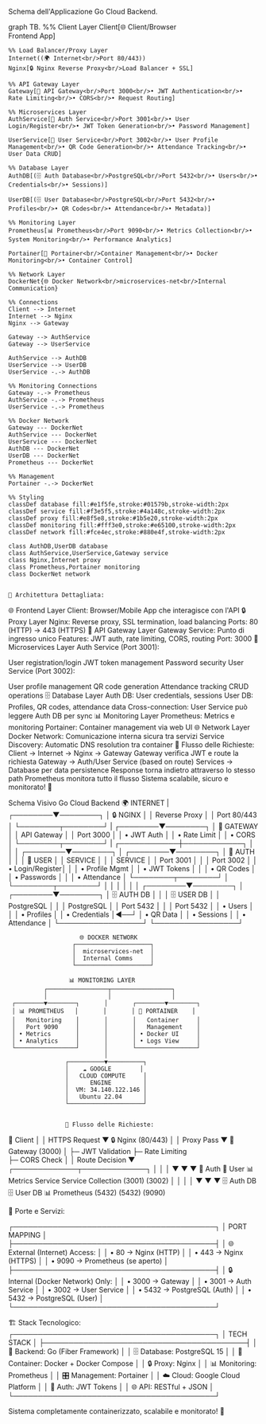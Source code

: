 
Schema dell'Applicazione Go Cloud Backend.

graph TB.
    %% Client Layer
    Client[🌐 Client/Browser<br/>Frontend App]
    
    %% Load Balancer/Proxy Layer
    Internet((🌍 Internet<br/>Port 80/443))
    Nginx[🔒 Nginx Reverse Proxy<br/>Load Balancer + SSL]
    
    %% API Gateway Layer
    Gateway[🚪 API Gateway<br/>Port 3000<br/>• JWT Authentication<br/>• Rate Limiting<br/>• CORS<br/>• Request Routing]
    
    %% Microservices Layer
    AuthService[🔐 Auth Service<br/>Port 3001<br/>• User Login/Register<br/>• JWT Token Generation<br/>• Password Management]
    
    UserService[👥 User Service<br/>Port 3002<br/>• User Profile Management<br/>• QR Code Generation<br/>• Attendance Tracking<br/>• User Data CRUD]
    
    %% Database Layer
    AuthDB[(🗄️ Auth Database<br/>PostgreSQL<br/>Port 5432<br/>• Users<br/>• Credentials<br/>• Sessions)]
    
    UserDB[(🗄️ User Database<br/>PostgreSQL<br/>Port 5432<br/>• Profiles<br/>• QR Codes<br/>• Attendance<br/>• Metadata)]
    
    %% Monitoring Layer
    Prometheus[📊 Prometheus<br/>Port 9090<br/>• Metrics Collection<br/>• System Monitoring<br/>• Performance Analytics]
    
    Portainer[🐳 Portainer<br/>Container Management<br/>• Docker Monitoring<br/>• Container Control]
    
    %% Network Layer
    DockerNet{🌐 Docker Network<br/>microservices-net<br/>Internal Communication}
    
    %% Connections
    Client --> Internet
    Internet --> Nginx
    Nginx --> Gateway
    
    Gateway --> AuthService
    Gateway --> UserService
    
    AuthService --> AuthDB
    UserService --> UserDB
    UserService -.-> AuthDB
    
    %% Monitoring Connections
    Gateway -.-> Prometheus
    AuthService -.-> Prometheus
    UserService -.-> Prometheus
    
    %% Docker Network
    Gateway --- DockerNet
    AuthService --- DockerNet
    UserService --- DockerNet
    AuthDB --- DockerNet
    UserDB --- DockerNet
    Prometheus --- DockerNet
    
    %% Management
    Portainer -.-> DockerNet
    
    %% Styling
    classDef database fill:#e1f5fe,stroke:#01579b,stroke-width:2px
    classDef service fill:#f3e5f5,stroke:#4a148c,stroke-width:2px
    classDef proxy fill:#e8f5e8,stroke:#1b5e20,stroke-width:2px
    classDef monitoring fill:#fff3e0,stroke:#e65100,stroke-width:2px
    classDef network fill:#fce4ec,stroke:#880e4f,stroke-width:2px
    
    class AuthDB,UserDB database
    class AuthService,UserService,Gateway service
    class Nginx,Internet proxy
    class Prometheus,Portainer monitoring
    class DockerNet network


    🔧 Architettura Dettagliata:
🌐 Frontend Layer
Client: Browser/Mobile App che interagisce con l'API
🔒 Proxy Layer
Nginx: Reverse proxy, SSL termination, load balancing
Ports: 80 (HTTP) → 443 (HTTPS)
🚪 API Gateway Layer
Gateway Service: Punto di ingresso unico
Features: JWT auth, rate limiting, CORS, routing
Port: 3000
🎯 Microservices Layer
Auth Service (Port 3001):

User registration/login
JWT token management
Password security
User Service (Port 3002):

User profile management
QR code generation
Attendance tracking
CRUD operations
🗄️ Database Layer
Auth DB: User credentials, sessions
User DB: Profiles, QR codes, attendance data
Cross-connection: User Service può leggere Auth DB per sync
📊 Monitoring Layer
Prometheus: Metrics e monitoring
Portainer: Container management via web UI
🌐 Network Layer
Docker Network: Comunicazione interna sicura tra servizi
Service Discovery: Automatic DNS resolution tra container
🚀 Flusso delle Richieste:
Client → Internet → Nginx → Gateway
Gateway verifica JWT e route la richiesta
Gateway → Auth/User Service (based on route)
Services → Database per data persistence
Response torna indietro attraverso lo stesso path
Prometheus monitora tutto il flusso
Sistema scalabile, sicuro e monitorato! 🎉

 Schema Visivo Go Cloud Backend
                                🌍 INTERNET
                                     |
                            ┌────────▼────────┐
                            │   🔒 NGINX      │
                            │ Reverse Proxy   │
                            │   Port 80/443   │
                            └────────┬────────┘
                                     |
                            ┌────────▼────────┐
                            │   🚪 GATEWAY    │
                            │  API Gateway    │
                            │   Port 3000     │
                            │ • JWT Auth      │
                            │ • Rate Limit    │
                            │ • CORS          │
                            └────────┬────────┘
                                     |
                        ┌────────────┼────────────┐
                        │            │            │
               ┌────────▼────────┐   │   ┌────────▼────────┐
               │  🔐 AUTH        │   │   │  👥 USER        │
               │   SERVICE       │   │   │   SERVICE       │
               │  Port 3001      │   │   │  Port 3002      │
               │ • Login/Register│   │   │ • Profile Mgmt  │
               │ • JWT Tokens    │   │   │ • QR Codes      │
               │ • Passwords     │   │   │ • Attendance    │
               └────────┬────────┘   │   └────────┬────────┘
                        │            │            │
                        │            │            │
               ┌────────▼────────┐   │   ┌────────▼────────┐
               │  🗄️ AUTH DB     │   │   │  🗄️ USER DB     │
               │   PostgreSQL    │   │   │   PostgreSQL    │
               │   Port 5432     │   │   │   Port 5432     │
               │ • Users         │   │   │ • Profiles      │
               │ • Credentials   │◄──┘   │ • QR Data       │
               │ • Sessions      │       │ • Attendance    │
               └─────────────────┘       └─────────────────┘
                        
                        🌐 DOCKER NETWORK
                      ┌─────────────────────┐
                      │  microservices-net  │
                      │  Internal Comms     │
                      └─────────────────────┘

                     📊 MONITORING LAYER
              ┌─────────────────┬─────────────────┐
              │                 │                 │
     ┌────────▼────────┐       │       ┌────────▼────────┐
     │ 📊 PROMETHEUS   │       │       │ 🐳 PORTAINER    │
     │   Monitoring    │       │       │   Container     │
     │   Port 9090     │       │       │   Management    │
     │ • Metrics       │       │       │ • Docker UI     │
     │ • Analytics     │       │       │ • Logs View     │
     └─────────────────┘       │       └─────────────────┘
                               │
                    ┌──────────▼──────────┐
                    │    ☁️ GOOGLE        │
                    │   CLOUD COMPUTE     │
                    │      ENGINE         │
                    │  VM: 34.140.122.146 │
                    │   Ubuntu 22.04      │
                    └─────────────────────┘


                    🔄 Flusso delle Richieste:
👤 Client
   │
   │ HTTPS Request
   ▼
🔒 Nginx (80/443)
   │
   │ Proxy Pass
   ▼
🚪 Gateway (3000)
   │
   ├─ JWT Validation
   ├─ Rate Limiting  
   ├─ CORS Check
   │
   │ Route Decision
   ▼
┌─────────────┬─────────────┐
│             │             │
▼             ▼             ▼
🔐 Auth      👥 User       📊 Metrics
Service      Service      Collection
(3001)       (3002)           │
│             │               │
▼             ▼               ▼
🗄️ Auth DB   🗄️ User DB    📊 Prometheus
(5432)       (5432)        (9090)


🎯 Porte e Servizi:

┌─────────────────────────────────────────┐
│              PORT MAPPING               │
├─────────────────────────────────────────┤
│ 🌐 External (Internet) Access:         │
│   • 80    → Nginx (HTTP)               │
│   • 443   → Nginx (HTTPS)              │
│   • 9090  → Prometheus (se aperto)     │
├─────────────────────────────────────────┤
│ 🔒 Internal (Docker Network) Only:     │
│   • 3000  → Gateway                    │
│   • 3001  → Auth Service               │
│   • 3002  → User Service               │
│   • 5432  → PostgreSQL (Auth)          │
│   • 5432  → PostgreSQL (User)          │
└─────────────────────────────────────────┘

🏗️ Stack Tecnologico:
┌─────────────────────────────────────────┐
│              TECH STACK                 │
├─────────────────────────────────────────┤
│ 🔧 Backend: Go (Fiber Framework)       │
│ 🗄️ Database: PostgreSQL 15             │
│ 🐳 Container: Docker + Docker Compose  │
│ 🔒 Proxy: Nginx                        │
│ 📊 Monitoring: Prometheus              │
│ 🎛️ Management: Portainer               │
│ ☁️ Cloud: Google Cloud Platform        │
│ 🔐 Auth: JWT Tokens                    │
│ 🌐 API: RESTful + JSON                 │
└─────────────────────────────────────────┘

Sistema completamente containerizzato, scalabile e monitorato! 🚀